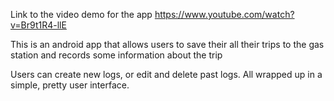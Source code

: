 Link to the video demo for the app
https://www.youtube.com/watch?v=Br9t1R4-llE

This is an android app that allows users to 
save their all their trips to the gas station
and records some information about the trip

Users can create new logs, or edit and delete past logs.
All wrapped up in a simple, pretty user interface.
